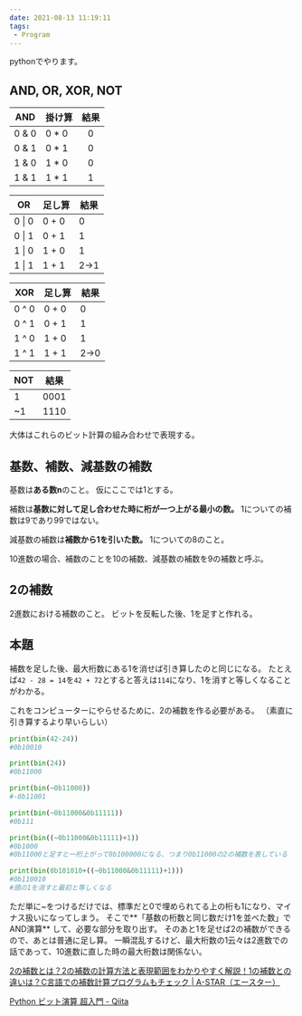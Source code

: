 ```yaml
---
date: 2021-08-13 11:19:11
tags:
 - Program
---
```

pythonでやります。

## AND, OR, XOR, NOT
| AND   | 掛け算 | 結果 |
|-------|--------|:----:|
| 0 & 0 | 0 * 0  |   0  |
| 0 & 1 | 0 * 1  |   0  |
| 1 & 0 | 1 * 0  |   0  |
| 1 & 1 | 1 * 1  |   1  |

| OR     | 足し算 | 結果 |
|--------|--------|------|
| 0 \| 0 | 0 + 0  | 0    |
| 0 \| 1 | 0 + 1  | 1    |
| 1 \| 0 | 1 + 0  | 1    |
| 1 \| 1 | 1 + 1  | 2→1  |

| XOR   | 足し算 | 結果 |
|-------|--------|------|
| 0 ^ 0 | 0 + 0  | 0    |
| 0 ^ 1 | 0 + 1  | 1    |
| 1 ^ 0 | 1 + 0  | 1    |
| 1 ^ 1 | 1 + 1  | 2→0  |

| NOT | 結果 |
| --- |:----:|
| 1   | 0001 |
| ~1  | 1110 |


大体はこれらのビット計算の組み合わせで表現する。

## 基数、補数、減基数の補数
基数は**ある数n**のこと。
仮にここでは1とする。

補数は**基数に対して足し合わせた時に桁が一つ上がる最小の数。**
1についての補数は9であり99ではない。

減基数の補数は**補数から1を引いた数。**
1についての8のこと。

10進数の場合、補数のことを10の補数、減基数の補数を9の補数と呼ぶ。

## 2の補数
2進数における補数のこと。
ビットを反転した後、1を足すと作れる。

## 本題
補数を足した後、最大桁数にある1を消せば引き算したのと同じになる。
たとえば`42 - 28 = 14`を`42 + 72`とすると答えは`114`になり、1を消すと等しくなることがわかる。

これをコンピューターにやらせるために、2の補数を作る必要がある。
（素直に引き算するより早いらしい）

```python
print(bin(42-24))
#0b10010

print(bin(24))
#0b11000

print(bin(~0b11000))
#-0b11001

print(bin(~0b11000&0b11111))
#0b111

print(bin((~0b11000&0b11111)+1))
#0b1000
#0b11000と足すと一桁上がって0b100000になる、つまり0b11000の2の補数を表している

print(bin(0b101010+((~0b11000&0b11111)+1)))
#0b110010
#頭の1を消すと最初と等しくなる
```

ただ単に~をつけるだけでは、標準だと0で埋められてる上の桁も1になり、マイナス扱いになってしまう。
そこで**「基数の桁数と同じ数だけ1を並べた数」でAND演算** して、必要な部分を取り出す。
そのあと1を足せば2の補数ができるので、あとは普通に足し算。
一瞬混乱するけど、最大桁数の1云々は2進数での話であって、10進数に直した時の最大桁数は関係ない。

[2の補数とは？2の補数の計算方法と表現範囲をわかりやすく解説！1の補数との違いは？C言語での補数計算プログラムもチェック \| A-STAR（エースター）](https://agency-star.co.jp/column/2-complement/)

[Python ビット演算 超入門 - Qiita](https://qiita.com/7shi/items/41d262ca11ea16d85abc)
